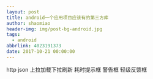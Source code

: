 ```yaml
---
layout: post
title: android一个应用项目应该有的第三方库
author: shaomiao
header-img: img/post-bg-android.jpg
tags:
  - android
abbrlink: 4023191373
date: 2017-10-21 00:00:00
---
```

http
json
上拉加载下拉刷新
耗时提示框
警告框
轻级反馈框
